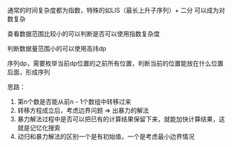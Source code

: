 通常的时间复杂度都为指数，特殊的如LIS（最长上升子序列）+ 二分 可以成为对数复杂

查看数据范围比较小的可以判断是否可以使用指数复杂度

判断数据量范围小的可以使用高纬dp

序列dp，需要枚举当前dp位置的之前所有位置，判断当前的位置能放在什么位置后面，形成序列

思路：
1. 第n个数是否能从前n - 1个数组中转移过来
2. 转移方程成立后，考虑边界问题 => 出暴力的解法
3. 暴力解法过程中是否可以把已有的计算结果保留下来，就能加快计算结果，这就是记忆化搜索
4. 动归和暴力解法的区别一个是有初始值，一个是考虑最小边界情况